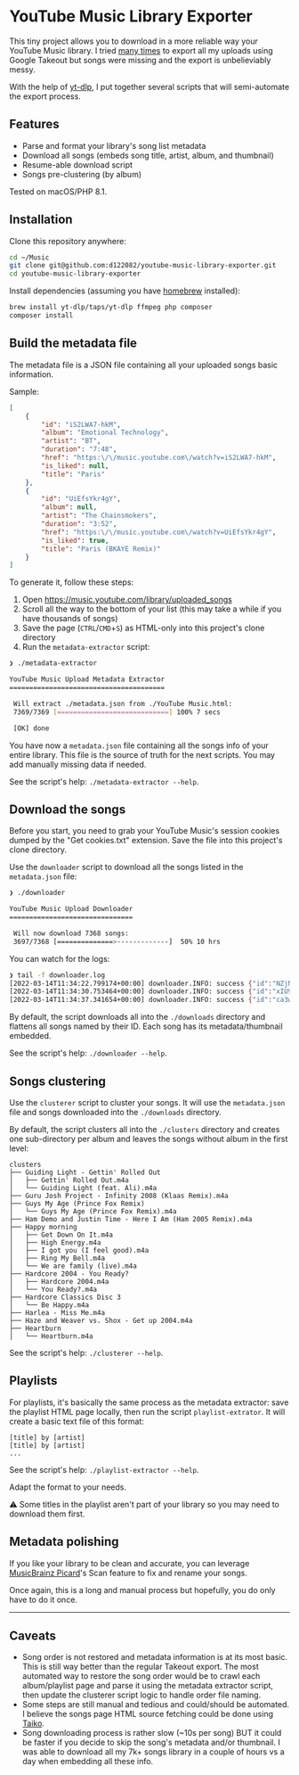 # YouTube Music Library Exporter

This tiny project allows you to download in a more reliable way your YouTube Music library. I tried [many times](https://support.google.com/youtubemusic/thread/153508023?hl=en) to export all my uploads using Google Takeout but songs were missing and the export is unbelieviably messy.

With the help of [yt-dlp](https://github.com/yt-dlp/yt-dlp), I put together several scripts that will semi-automate the export process.

## Features

- Parse and format your library's song list metadata
- Download all songs (embeds song title, artist, album, and thumbnail)
- Resume-able download script
- Songs pre-clustering (by album)

Tested on macOS/PHP 8.1.

## Installation

Clone this repository anywhere:

```bash
cd ~/Music
git clone git@github.com:d122082/youtube-music-library-exporter.git
cd youtube-music-library-exporter
```

Install dependencies (assuming you have [homebrew](https://brew.sh/) installed):

```bash
brew install yt-dlp/taps/yt-dlp ffmpeg php composer
composer install
```

## Build the metadata file

The metadata file is a JSON file containing all your uploaded songs basic information.

Sample:

```json
[
    {
        "id": "iS2LWA7-hkM",
        "album": "Emotional Technology",
        "artist": "BT",
        "duration": "7:48",
        "href": "https:\/\/music.youtube.com\/watch?v=iS2LWA7-hkM",
        "is_liked": null,
        "title": "Paris"
    },
    {
        "id": "UiEfsYkr4gY",
        "album": null,
        "artist": "The Chainsmokers",
        "duration": "3:52",
        "href": "https:\/\/music.youtube.com\/watch?v=UiEfsYkr4gY",
        "is_liked": true,
        "title": "Paris (BKAYE Remix)"
    }
]
```

To generate it, follow these steps:

1. Open <https://music.youtube.com/library/uploaded_songs>
1. Scroll all the way to the bottom of your list (this may take a while if you have thousands of songs)
1. Save the page (`CTRL`/`CMD`+`S`) as HTML-only into this project's clone directory
1. Run the `metadata-extractor` script:

```bash
❯ ./metadata-extractor

YouTube Music Upload Metadata Extractor
=======================================

 Will extract ./metadata.json from ./YouTube Music.html:
 7369/7369 [============================] 100% 7 secs

 [OK] done
```

You have now a `metadata.json` file containing all the songs info of your entire library. This file is the source of truth for the next scripts. You may add manually missing data if needed.

See the script's help: `./metadata-extractor --help`.

## Download the songs

Before you start, you need to grab your YouTube Music's session cookies dumped by the "Get cookies.txt" extension. Save the file into this project's clone directory.

Use the `downloader` script to download all the songs listed in the `metadata.json` file:

```bash
❯ ./downloader

YouTube Music Upload Downloader
===============================

 Will now download 7368 songs:
 3697/7368 [==============>-------------]  50% 10 hrs
```

You can watch for the logs:

```bash
❯ tail -f downloader.log
[2022-03-14T11:34:22.799174+00:00] downloader.INFO: success {"id":"NZjN83C1K9M","song_path":"./downloads/NZjN83C1K9M.m4a"} []
[2022-03-14T11:34:30.753464+00:00] downloader.INFO: success {"id":"xIU9tu9l_co","song_path":"./downloads/xIU9tu9l_co.m4a"} []
[2022-03-14T11:34:37.341654+00:00] downloader.INFO: success {"id":"ca3w36Ua_aM","song_path":"./downloads/ca3w36Ua_aM.m4a"} []
```

By default, the script downloads all into the `./downloads` directory and flattens all songs named by their ID. Each song has its metadata/thumbnail embedded.

See the script's help: `./downloader --help`.

## Songs clustering

Use the `clusterer` script to cluster your songs. It will use the `metadata.json` file and songs downloaded into the `./downloads` directory.

By default, the script clusters all into the `./clusters` directory and creates one sub-directory per album and leaves the songs without album in the first level:

```
clusters
├── Guiding Light - Gettin' Rolled Out
│   ├── Gettin' Rolled Out.m4a
│   └── Guiding Light (feat. Ali).m4a
├── Guru Josh Project - Infinity 2008 (Klaas Remix).m4a
├── Guys My Age (Prince Fox Remix)
│   └── Guys My Age (Prince Fox Remix).m4a
├── Ham Demo and Justin Time - Here I Am (Ham 2005 Remix).m4a
├── Happy morning
│   ├── Get Down On It.m4a
│   ├── High Energy.m4a
│   ├── I got you (I feel good).m4a
│   ├── Ring My Bell.m4a
│   └── We are family (live).m4a
├── Hardcore 2004 - You Ready?
│   ├── Hardcore 2004.m4a
│   └── You Ready?.m4a
├── Hardcore Classics Disc 3
│   └── Be Happy.m4a
├── Harlea - Miss Me.m4a
├── Haze and Weaver vs. Shox - Get up 2004.m4a
├── Heartburn
│   └── Heartburn.m4a
```

See the script's help: `./clusterer --help`.

## Playlists

For playlists, it's basically the same process as the metadata extractor: save the playlist HTML page locally, then run the script `playlist-extrator`. It will create a basic text file of this format:

```
[title] by [artist]
[title] by [artist]
...
```

See the script's help: `./playlist-extractor --help`.

Adapt the format to your needs.

:warning: Some titles in the playlist aren't part of your library so you may need to download them first.

## Metadata polishing

If you like your library to be clean and accurate, you can leverage [MusicBrainz Picard](https://picard.musicbrainz.org/)'s Scan feature to fix and rename your songs.

Once again, this is a long and manual process but hopefully, you do only have to do it once.

---

## Caveats

- Song order is not restored and metadata information is at its most basic. This is still way better than the regular Takeout export. The most automated way to restore the song order would be to crawl each album/playlist page and parse it using the metadata extractor script, then update the clusterer script logic to handle order file naming.
- Some steps are still manual and tedious and could/should be automated. I believe the songs page HTML source fetching could be done using [Taiko](https://taiko.dev/).
- Song downloading process is rather slow (~10s per song) BUT it could be faster if you decide to skip the song's metadata and/or thumbnail. I was able to download all my 7k+ songs library in a couple of hours vs a day when embedding all these info.

